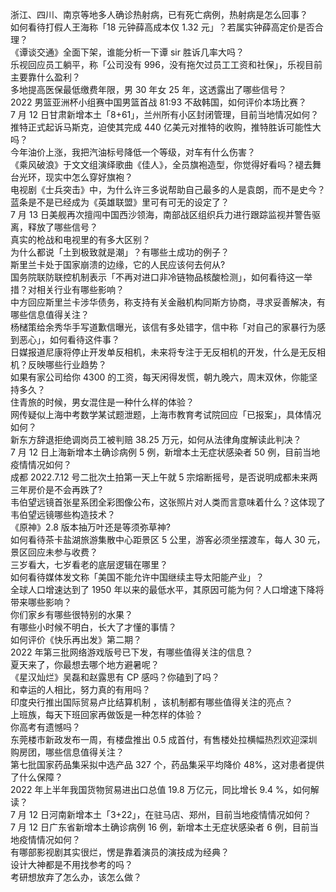 浙江、四川、南京等地多人确诊热射病，已有死亡病例，热射病是怎么回事？  
如何看待打假人王海称「18 元钟薛高成本仅 1.32 元」？若属实钟薛高定价是否合理？  
《谭谈交通》全面下架，谁能分析一下谭 sir 胜诉几率大吗？  
乐视回应员工躺平，称「公司没有 996，没有拖欠过员工工资和社保」，乐视目前主要靠什么盈利？  
多地提高医保最低缴费年限，男 30 年女 25 年，这透露出了哪些信号？  
2022 男篮亚洲杯小组赛中国男篮首战 81:93 不敌韩国，如何评价本场比赛？  
7 月 12 日甘肃新增本土「8+61」，兰州所有小区封闭管理，目前当地情况如何？  
推特正式起诉马斯克，迫使其完成 440 亿美元对推特的收购，推特胜诉可能性大吗？  
今年油价上涨，我把汽油标号降低一个等级，对车有什么伤害？  
《乘风破浪》于文文组演绎歌曲《佳人》，全员旗袍造型，你觉得好看吗？褪去舞台光环，现实中怎么穿好旗袍？  
电视剧《士兵突击》中，为什么许三多说帮助自己最多的人是袁朗，而不是史今？  
蓝条是不是已经成为《英雄联盟》里可有可无的设定了？  
7 月 13 日美舰再次擅闯中国西沙领海，南部战区组织兵力进行跟踪监视并警告驱离，释放了哪些信号？  
真实的枪战和电视里的有多大区别？  
为什么都说「土到极致就是潮」？有哪些土成功的例子？  
斯里兰卡处于国家崩溃的边缘，它的人民应该何去何从?  
国务院联防联控机制表示「不再对进口非冷链物品核酸检测」，如何看待这一举措？对相关行业有哪些影响？  
中方回应斯里兰卡涉华债务，称支持有关金融机构同斯方协商，寻求妥善解决，有哪些信息值得关注？  
杨槠策给余秀华手写道歉信曝光，该信有多处错字，信中称「对自己的家暴行为感到恶心」，如何看待这件事？  
日媒报道尼康将停止开发单反相机，未来将专注于无反相机的开发，什么是无反相机？反映哪些行业趋势？  
如果有家公司给你 4300 的工资，每天闲得发慌，朝九晚六，周末双休，你能坚持多久？  
住青旅的时候，男女混住是一种什么样的体验？  
网传疑似上海中考数学某试题泄题，上海市教育考试院回应「已报案」，具体情况如何？  
新东方辞退拒绝调岗员工被判赔 38.25 万元，如何从法律角度解读此判决？  
7 月 12 日上海新增本土确诊病例 5 例，新增本土无症状感染者 50 例，目前当地疫情情况如何？  
成都 2022.7.12 号二批次土拍第一天上午就 5 宗熔断摇号，是否说明成都未来两三年房价是不会再跌了?  
韦伯望远镜首张星系团全彩图像公布，这张照片对人类而言意味着什么？这体现了韦伯望远镜哪些构造技术？  
《原神》2.8 版本抽万叶还是等须弥草神?  
如何看待茶卡盐湖旅游集散中心距景区 5 公里，游客必须坐摆渡车，每人 30 元，景区回应未参与收费？  
三岁看大，七岁看老的底层逻辑在哪里？  
如何看待媒体发文称「美国不能允许中国继续主导太阳能产业」？  
全球人口增速达到了 1950 年以来的最低水平，其原因可能为何？人口增速下降将带来哪些影响？  
你们家乡有哪些很特别的水果？  
有哪些小时候不明白，长大了才懂的事情？  
如何评价《快乐再出发》第二期？  
2022 年第三批网络游戏版号已下发，有哪些值得关注的信息？  
夏天来了，你最想去哪个地方避暑呢？  
《星汉灿烂》吴磊和赵露思有 CP 感吗？你磕到了吗？  
和幸运的人相比，努力真的有用吗？  
印度央行推出国际贸易卢比结算机制 ，该机制都有哪些值得关注的亮点？  
上班族，每天下班回家再做饭是一种怎样的体验？  
你高考有遗憾吗？  
东莞楼市新政发布一周，有楼盘推出 0.5 成首付，有售楼处拉横幅热烈欢迎深圳购房团，哪些信息值得关注？  
第七批国家药品集采拟中选产品 327 个，药品集采平均降价 48%，这对患者提供了什么保障？  
2022 年上半年我国货物贸易进出口总值 19.8 万亿元，同比增长 9.4 %，如何解读？  
7 月 12 日河南新增本土「3+22」，在驻马店、郑州，目前当地疫情情况如何？  
7 月 12 日广东省新增本土确诊病例 16 例，新增本土无症状感染者 6 例，目前当地疫情情况如何？  
有哪部影视剧其实很烂，愣是靠着演员的演技成为经典？  
设计大神都是不用找参考的吗？  
考研想放弃了怎么办，该怎么做？  

